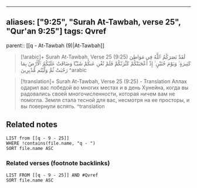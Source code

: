 
---
aliases: ["9:25", "Surah At-Tawbah, verse 25", "Qur'an 9:25"]
tags: Qvref
---

parent:: [[q - At-Tawbah (9)|At-Tawbah]]

> [!arabic]+ Surah At-Tawbah, Verse 25 (9:25)
> <span class="quran-arabic">لَقَدْ نَصَرَكُمُ ٱللَّهُ فِى مَوَاطِنَ كَثِيرَةٍ ۙ وَيَوْمَ حُنَيْنٍ ۙ إِذْ أَعْجَبَتْكُمْ كَثْرَتُكُمْ فَلَمْ تُغْنِ عَنكُمْ شَيْـًٔا وَضَاقَتْ عَلَيْكُمُ ٱلْأَرْضُ بِمَا رَحُبَتْ ثُمَّ وَلَّيْتُم مُّدْبِرِينَ</span>
^arabic

> [!translation]+ Surah At-Tawbah, Verse 25 (9:25) - Translation
> Аллах одарил вас победой во многих местах и в день Хунейна, когда вы радовались своей многочисленности, которая ничем вам не помогла. Земля стала тесной для вас, несмотря на ее просторы, и вы повернули вспять.
^translation



## Related notes
```dataview
LIST from [[q - 9 - 25]]
WHERE !contains(file.name, "q - ")
SORT file.name ASC
```

### Related verses (footnote backlinks)
```dataview
LIST FROM [[q - 9 - 25]] AND #Qvref
SORT file.name ASC
```

